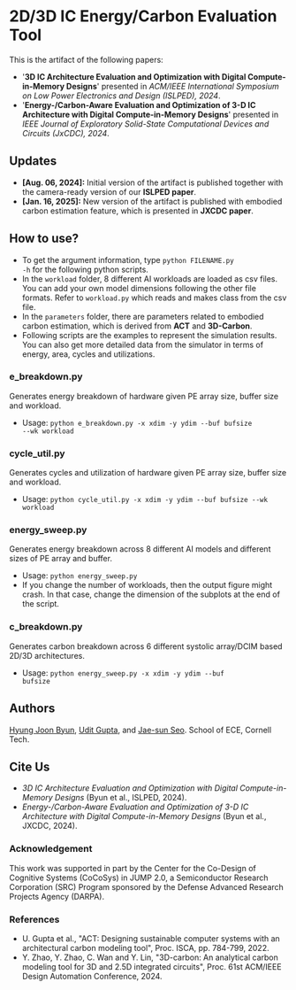 # 2D/3D IC Energy/Carbon Evaluation Tool

This is the artifact of the following papers: 
- '**3D IC Architecture Evaluation and Optimization with Digital Compute-in-Memory Designs**' presented in *ACM/IEEE International Symposium on Low Power Electronics and Design (ISLPED), 2024*.
- '**Energy-/Carbon-Aware Evaluation and Optimization of 3-D IC Architecture with Digital Compute-in-Memory Designs**' presented in *IEEE Journal of Exploratory Solid-State Computational Devices and Circuits (JxCDC), 2024*.

## Updates

- **[Aug. 06, 2024]:** Initial version of the artifact is published together with the camera-ready version of our **ISLPED paper**.
- **[Jan. 16, 2025]:** New version of the artifact is published with embodied carbon estimation feature, which is presented in **JXCDC paper**.

## How to use?
- To get the argument information, type <code>python FILENAME.py -h</code> for the following python scripts.
- In the <code>workload</code> folder, 8 different AI workloads are loaded as csv files. You can add your own model dimensions following the other file formats. Refer to <code>workload.py</code> which reads and makes class from the csv file.
- In the <code>parameters</code> folder, there are parameters related to embodied carbon estimation, which is derived from **ACT** and **3D-Carbon**.
- Following scripts are the examples to represent the simulation results. You can also get more detailed data from the simulator in terms of energy, area, cycles and utilizations.
### e_breakdown.py
Generates energy breakdown of hardware given PE array size, buffer size and workload.
- Usage: <code>python e_breakdown.py -x xdim -y ydim --buf bufsize --wk workload</code>

### cycle_util.py
Generates cycles and utilization of hardware given PE array size, buffer size and workload.
- Usage: <code>python cycle_util.py -x xdim -y ydim --buf bufsize --wk workload</code>

### energy_sweep.py
Generates energy breakdown across 8 different AI models and different sizes of PE array and buffer.
- Usage: <code>python energy_sweep.py</code>
- If you change the number of workloads, then the output figure might crash. In that case, change the dimension of the subplots at the end of the script.

### c_breakdown.py
Generates carbon breakdown across 6 different systolic array/DCIM based 2D/3D architectures.
- Usage: <code>python energy_sweep.py -x xdim -y ydim --buf bufsize</code>


## Authors
[Hyung Joon Byun](https://sites.google.com/view/hjbyun), [Udit Gupta](https://ugupta.com/), and [Jae-sun Seo](https://seo.ece.cornell.edu/). School of ECE, Cornell Tech.

## Cite Us
- *3D IC Architecture Evaluation and Optimization with Digital Compute-in-Memory Designs* (Byun et al., ISLPED, 2024).
- *Energy-/Carbon-Aware Evaluation and Optimization of 3-D IC Architecture with Digital Compute-in-Memory Designs* (Byun et al., JXCDC, 2024).

### Acknowledgement
This work was supported in part by the Center for the Co-Design of Cognitive Systems (CoCoSys) in JUMP 2.0, a Semiconductor Research Corporation (SRC) Program sponsored by the Defense Advanced Research Projects Agency (DARPA).

### References
- U. Gupta et al., "ACT: Designing sustainable computer systems with an architectural carbon modeling tool", Proc. ISCA, pp. 784-799, 2022.
- Y. Zhao, Y. Zhao, C. Wan and Y. Lin, "3D-carbon: An analytical carbon modeling tool for 3D and 2.5D integrated circuits", Proc. 61st ACM/IEEE Design Automation Conference, 2024.
